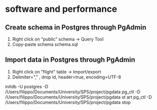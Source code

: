 # software and performance

## Create schema in Postgres through PgAdmin

1) Right click on "public" schema -> Query Tool
2) Copy-paste schema schema.sql 

## Import data in Postgres through PgAdmin

1) Right click on "flight" table -> Import/export
2) Delimiter="," , drop id, header=true, encoding=UTF-8


initdb -U postgres -D /Users/filippo/Documents/University/SPS/project/pgdata
pg_ctl -D /Users/filippo/Documents/University/SPS/project/pgdata st
art
pg_ctl -D /Users/filippo/Documents/University/SPS/project/pgdata stop